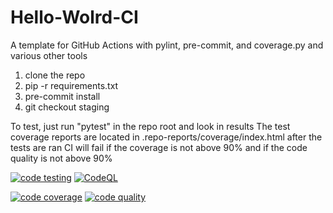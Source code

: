# Hello-Wolrd-CI

A template for GitHub Actions with pylint, pre-commit, and coverage.py and various other tools

1) clone the repo
2) pip -r requirements.txt
3) pre-commit install
4) git checkout staging



To test, just run "pytest" in the repo root and look in results
The test coverage reports are located in .repo-reports/coverage/index.html after the tests are ran
CI will fail if the coverage is not above 90% and if the code quality is not above 90%


[![code testing](https://github.com/grintor/Hello-Wolrd-CI/actions/workflows/testing.yml/badge.svg)](https://github.com/grintor/Hello-Wolrd-CI/actions/workflows/testing.yml)
[![CodeQL](https://github.com/grintor/Hello-Wolrd-CI/actions/workflows/codeql.yml/badge.svg)](https://github.com/grintor/Hello-Wolrd-CI/actions/workflows/codeql.yml)

[![code coverage](https://img.shields.io/endpoint?url=https://raw.githubusercontent.com/grintor/Hello-Wolrd-CI/main/.repo-shields/covered_shield.json)](https://github.com/grintor/Hello-Wolrd-CI/blob/main/.repo-reports/coverage.txt)
[![code quality](https://img.shields.io/endpoint?url=https://raw.githubusercontent.com/grintor/Hello-Wolrd-CI/main/.repo-shields/quality_shield.json)](https://github.com/grintor/Hello-Wolrd-CI/blob/main/.repo-reports/pylint-problems.txt)
